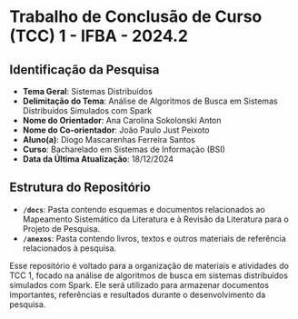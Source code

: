 # Trabalho de Conclusão de Curso (TCC) 1 - IFBA - 2024.2

## Identificação da Pesquisa

- **Tema Geral**: Sistemas Distribuídos
- **Delimitação do Tema**: Análise de Algoritmos de Busca em Sistemas Distribuídos Simulados com Spark
- **Nome do Orientador**: Ana Carolina Sokolonski Anton
- **Nome do Co-orientador**: João Paulo Just Peixoto
- **Aluno(a)**: Diogo Mascarenhas Ferreira Santos
- **Curso**: Bacharelado em Sistemas de Informação (BSI)
- **Data da Última Atualização**: 18/12/2024

## Estrutura do Repositório

- **`/docs`**: Pasta contendo esquemas e documentos relacionados ao Mapeamento Sistemático da Literatura e à Revisão da Literatura para o Projeto de Pesquisa.
- **`/anexos`**: Pasta contendo livros, textos e outros materiais de referência relacionados à pesquisa.

Esse repositório é voltado para a organização de materiais e atividades do TCC 1, focado na análise de algoritmos de busca em sistemas distribuídos simulados com Spark. Ele será utilizado para armazenar documentos importantes, referências e resultados durante o desenvolvimento da pesquisa.
